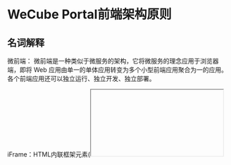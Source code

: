 # WeCube Portal前端架构原则

## 名词解释
微前端： 微前端是一种类似于微服务的架构，它将微服务的理念应用于浏览器端，即将 Web 应用由单一的单体应用转变为多个小型前端应用聚合为一的应用。各个前端应用还可以独立运行、独立开发、独立部署。

iFrame：HTML内联框架元素(<iframe>) 表示嵌套的browsing context。它能够将另一个HTML页面嵌入到当前页面中。iFrame 可以创建一个全新的独立的宿主环境，iFrame 的页面和父页面是分开的，作为独立区域而不受父页面的 CSS 或者全局的 JavaScript 影响。

## 背景
WeCube的产品定位于IT系统的管理工具，需要支持插件的动态加载, 同时要兼顾具有集成企业原有应用作为插件的能力。

## 分析
基于背景及项目需求，可以考虑“微前端”作为项目架构方向，经过调研以及需求层面考虑，提出以下几种方案：

O - 满足  
X - 不满足


|                | 动态注册前端路由 | 前端项目不重新编译打包 | 函数作用域 | 遗留系统迁移作为插件 | 新插件 | 优点        | 缺点                    |
|----------------|----------|---------|-------|-----------|-----|-----------|-----------------------|
| iframe内嵌\+路由代理 | O        | O       | O     | O         | O   | 简单容易实现    | 应用通信维护难，功能扩展难，样式控制难   |
| 动态引用静态资源（js）   | O        | O       | O     | X         | O   | 交互体验，自主可控 | 不限插件前端框架，但是只能是SPA框架   |
| Web component  | O        | X       | O     | X         | O   | 交互体验      | 兼容性差（只支持chrome/Opera） |
| single\-SPA    | O        | X       | O     | X         | O   | 交互体验      | 不限插件前端框架，但是只能是SPA框架   |
| 脚本合并资源再打包      | O        | X       | O     | X         | O   | 交互体验      | 仅限同一个前端框架             |

## 架构设计

通过动态引用资源来注册插件示意图

![示意图](https://github.com/WeBankOpenPlatform/wecube-platform/blob/master/wecube-wiki/images/微前端架构.png)


插件自己的前端页面分为两种类型： 单页面应用和多页面应用。

在需要满足兼顾企业遗留项目的前提下，需要对插件类型进行区分：

a) 当插件前端为单页面应用时，可以通过动态引用js，把插件的js文件动态插入到基座主工程中。

b) 当插件前端为多页面应用时，可给插件页面预留iframe插槽，动态加载插件的前端静态资源。

流程如下：

1，插件注册到core中， 需要声明是单页面应用还是多页面应用，需要的前端路由，需要所在的菜单位置，静态资源路由（单页面模式插件提供js静态文件路由，多页面模式插件提供独立运行的网址）等。

2，Portal初始化时从core获取关于插件的配置文件，动态增加路由及创建插槽给插件。

3，去到插件对应路由页面时，通过静态资源路由加载资源。这个过程中，core会提供proxy/route的能力来帮助portal加载到正确资源。

![架构流程图](https://github.com/WeBankOpenPlatform/wecube-platform/blob/master/wecube-wiki/images/插件注册前端流程图.png)
